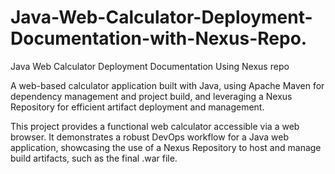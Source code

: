 # Java-Web-Calculator-Deployment-Documentation-with-Nexus-Repo.
Java Web Calculator Deployment Documentation Using Nexus repo

A web-based calculator application built with Java, using Apache Maven for dependency management and project build, and leveraging a Nexus Repository for efficient artifact deployment and management.

This project provides a functional web calculator accessible via a web browser. It demonstrates a robust DevOps workflow for a Java web application, showcasing the use of a Nexus Repository to host and manage build artifacts, such as the final .war file.
